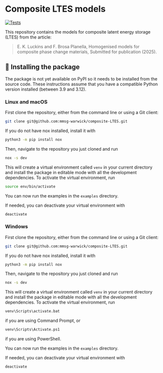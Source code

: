 # Composite LTES models

[![Tests](https://github.com/mmsg-warwick/encapsulated-LTES/actions/workflows/periodic_tests.yml/badge.svg?branch=main)](https://github.com/mmsg-warwick/encapsulated-LTES/actions/workflows/periodic_tests.yml)

<!-- [![Documentation Status][rtd-badge]][rtd-link]

[![PyPI version][pypi-version]][pypi-link]
[![Conda-Forge][conda-badge]][conda-link]
[![PyPI platforms][pypi-platforms]][pypi-link]

[![GitHub Discussions][github-discussions-badge]][github-discussions-link] -->

<!-- SPHINX-START -->

<!-- prettier-ignore-start -->

[actions-badge]:            https://github.com/mmsg-warwick/supercapacitors/workflows/CI/badge.svg
[actions-link]:             https://github.com/mmsg-warwick/supercapacitors/actions
[conda-badge]:              https://img.shields.io/conda/vn/conda-forge/supercapacitors
[conda-link]:               https://github.com/conda-forge/supercapacitors-feedstock
[github-discussions-badge]: https://img.shields.io/static/v1?label=Discussions&message=Ask&color=blue&logo=github
[github-discussions-link]:  https://github.com/mmsg-warwick/supercapacitors/discussions
[pypi-link]:                https://pypi.org/project/supercapacitors/
[pypi-platforms]:           https://img.shields.io/pypi/pyversions/supercapacitors
[pypi-version]:             https://img.shields.io/pypi/v/supercapacitors
[rtd-badge]:                https://readthedocs.org/projects/supercapacitors/badge/?version=latest
[rtd-link]:                 https://supercapacitors.readthedocs.io/en/latest/?badge=latest

<!-- prettier-ignore-end -->

This repository contains the models for composite latent energy storage (LTES) from the article:
> E. K. Luckins and F. Brosa Planella, Homogenised models for composite phase change materials, Submitted for publication (2025).

<!-- To reproduce the results from the article, run the examples in the `examples` directory. The notebook `validate_Nallusamy_et_al.ipynb` compares the models with the experimental data from the Nallusamy et al (2007) article, while the script `mesh_refinement.py` runs a convergence study on the model. The figures are saved in the `figures` directory. -->

## 🚀 Installing the package
The package is not yet available on PyPI so it needs to be installed from the source code. These instructions assume that you have a compatible Python version installed (between 3.9 and 3.12).

### Linux and macOS
First clone the repository, either from the command line or using a Git client:

```bash
git clone git@github.com:mmsg-warwick/composite-LTES.git
```

If you do not have nox installed, install it with

```bash
python3 -m pip install nox
```

Then, navigate to the repository you just cloned and run

```bash
nox -s dev
```

This will create a virtual environment called `venv` in your current directory and install the package in editable mode with all the development dependencies. To activate the virtual environment, run

```bash
source env/bin/activate
```

You can now run the examples in the `examples` directory.

If needed, you can deactivate your virtual environment with

```bash
deactivate
```

### Windows
First clone the repository, either from the command line or using a Git client:

```bash
git clone git@github.com:mmsg-warwick/composite-LTES.git
```

If you do not have nox installed, install it with

```bash
python3 -m pip install nox
```

Then, navigate to the repository you just cloned and run

```bash
nox -s dev
```

This will create a virtual environment called `venv` in your current directory and install the package in editable mode with all the development dependencies. To activate the virtual environment, run

```bash
venv\Scripts\activate.bat
```
if you are using Command Prompt, or
```bash
venv\Scripts\Activate.ps1
```
if you are using PowerShell.


You can now run the examples in the `examples` directory.

If needed, you can deactivate your virtual environment with

```bash
deactivate
```

